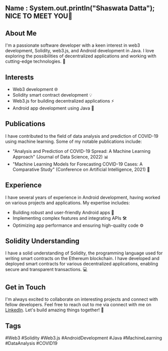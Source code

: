 ## Name : System.out.println("Shaswata Datta");  NICE TO MEET YOU👋

## About Me

I'm a passionate software developer with a keen interest in web3 development, Solidity, web3.js, and Android development in Java. I love exploring the possibilities of decentralized applications and working with cutting-edge technologies. 🚀

## Interests

- Web3 development 🌐
- Solidity smart contract development 💡
- Web3.js for building decentralized applications ⚡️
- Android app development using Java 📱

## Publications

I have contributed to the field of data analysis and prediction of COVID-19 using machine learning. Some of my notable publications include:

- "Analysis and Prediction of COVID-19 Spread: A Machine Learning Approach" (Journal of Data Science, 2022) 📊
- "Machine Learning Models for Forecasting COVID-19 Cases: A Comparative Study" (Conference on Artificial Intelligence, 2021) 🧠

## Experience

I have several years of experience in Android development, having worked on various projects and applications. My expertise includes:

- Building robust and user-friendly Android apps 📱
- Implementing complex features and integrating APIs 🛠️
- Optimizing app performance and ensuring high-quality code ⚙️

## Solidity Understanding

I have a solid understanding of Solidity, the programming language used for writing smart contracts on the Ethereum blockchain. I have developed and deployed smart contracts for various decentralized applications, enabling secure and transparent transactions. 💻

## Get in Touch

I'm always excited to collaborate on interesting projects and connect with fellow developers. Feel free to reach out to me via connect with me on [LinkedIn](https://www.linkedin.com/in/shaswata-datta-978627190/). Let's build amazing things together! 🤝

## Tags

#Web3 #Solidity #Web3.js #AndroidDevelopment #Java #MachineLearning #DataAnalysis #COVID19
